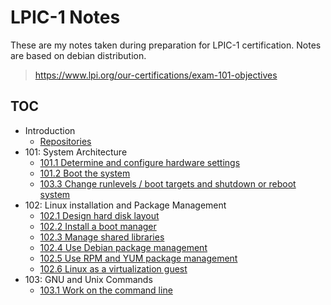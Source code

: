 # LPIC-1 Notes

These are my notes taken during preparation for LPIC-1 certification. Notes are based on debian distribution.

> https://www.lpi.org/our-certifications/exam-101-objectives

## TOC

* Introduction
  * [Repositories](./repositories)
* 101: System Architecture
  * [101.1 Determine and configure hardware settings](./101/1)
  * [101.2 Boot the system](./101/2)
  * [103.3 Change runlevels / boot targets and shutdown or reboot system](./101/3)
* 102: Linux installation and Package Management
  * [102.1 Design hard disk layout](./102/1)
  * [102.2 Install a boot manager](./102.2)
  * [102.3 Manage shared libraries](./102.3)
  * [102.4 Use Debian package management](./102.4)
  * [102.5 Use RPM and YUM package management](./102.5)
  * [102.6 Linux as a virtualization guest](./102.6)
* 103: GNU and Unix Commands
  * [103.1 Work on the command line](./103.1)